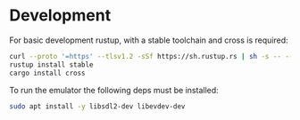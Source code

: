 # Development

For basic development rustup, with a stable toolchain and cross is required:

```bash
curl --proto '=https' --tlsv1.2 -sSf https://sh.rustup.rs | sh -s -- --default-toolchain none -y
rustup install stable
cargo install cross
```

To run the emulator the following deps must be installed:
```bash
sudo apt install -y libsdl2-dev libevdev-dev
```
